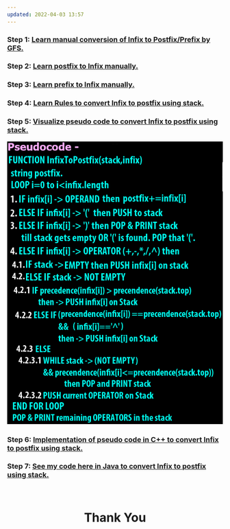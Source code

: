 ```yaml
---
updated: 2022-04-03 13:57
---
```

### **Step 1:** [Learn manual conversion of Infix to Postfix/Prefix by GFS.](https://youtu.be/q75VAGSwL0U)

### **Step 2:** [Learn postfix to Infix manually.](https://youtu.be/qqagmeTN0p4?t=1031)

### **Step 3:** [Learn prefix to Infix manually.](https://youtu.be/lT4-mJAF5UA?t=1119)

### **Step 4:** [Learn Rules to convert Infix to postfix using stack.](https://youtu.be/8wQ7JE5pFXU)

### **Step 5:** [Visualize pseudo code to convert Infix to postfix using stack.](https://youtu.be/BeRM6DzdCBg)

![](./pseudocode.png)

### **Step 6:** [Implementation of pseudo code in C++ to convert Infix to postfix using stack.](https://youtu.be/dJESbyFR1sU)

### **Step 7:** [See my code here in Java to convert Infix to postfix using stack.](./InfixPostfix.java)

<br>
<h1 align="Center">Thank You</h1>
